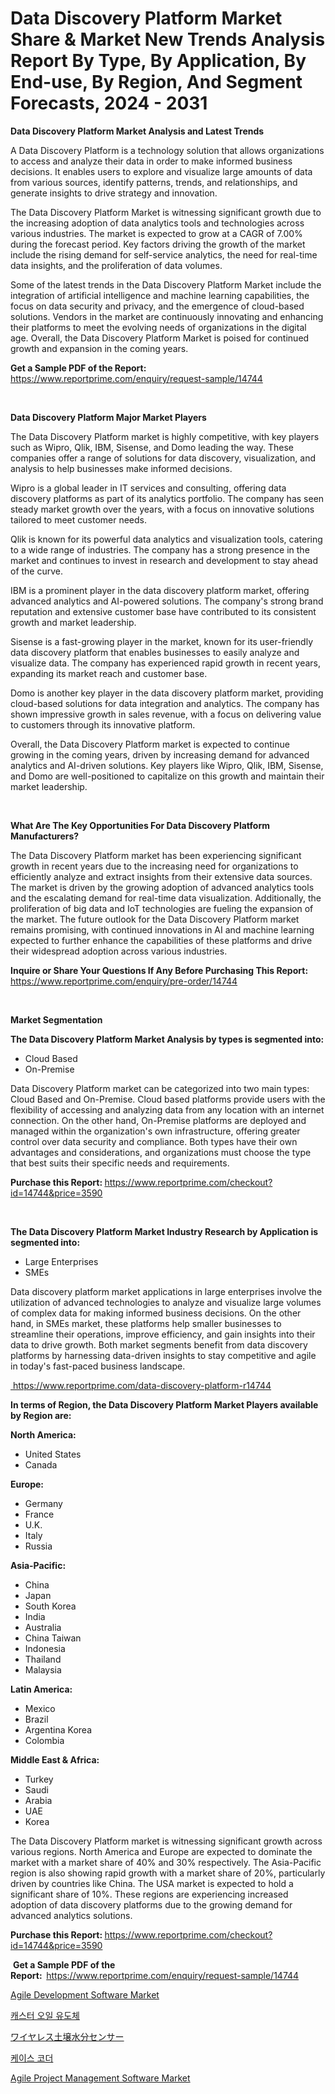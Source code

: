 <p><h1>Data Discovery Platform Market Share & Market New Trends Analysis Report By Type, By Application, By End-use, By Region, And Segment Forecasts, 2024 - 2031</h1></p><p><strong>Data Discovery Platform Market Analysis and Latest Trends</strong></p>
<p><p>A Data Discovery Platform is a technology solution that allows organizations to access and analyze their data in order to make informed business decisions. It enables users to explore and visualize large amounts of data from various sources, identify patterns, trends, and relationships, and generate insights to drive strategy and innovation.</p><p>The Data Discovery Platform Market is witnessing significant growth due to the increasing adoption of data analytics tools and technologies across various industries. The market is expected to grow at a CAGR of 7.00% during the forecast period. Key factors driving the growth of the market include the rising demand for self-service analytics, the need for real-time data insights, and the proliferation of data volumes.</p><p>Some of the latest trends in the Data Discovery Platform Market include the integration of artificial intelligence and machine learning capabilities, the focus on data security and privacy, and the emergence of cloud-based solutions. Vendors in the market are continuously innovating and enhancing their platforms to meet the evolving needs of organizations in the digital age. Overall, the Data Discovery Platform Market is poised for continued growth and expansion in the coming years.</p></p>
<p><strong>Get a Sample PDF of the Report:&nbsp;</strong> <a href="https://www.reportprime.com/enquiry/request-sample/14744">https://www.reportprime.com/enquiry/request-sample/14744</a></p>
<p>&nbsp;</p>
<p><strong>Data Discovery Platform Major Market Players</strong></p>
<p><p>The Data Discovery Platform market is highly competitive, with key players such as Wipro, Qlik, IBM, Sisense, and Domo leading the way. These companies offer a range of solutions for data discovery, visualization, and analysis to help businesses make informed decisions.</p><p>Wipro is a global leader in IT services and consulting, offering data discovery platforms as part of its analytics portfolio. The company has seen steady market growth over the years, with a focus on innovative solutions tailored to meet customer needs.</p><p>Qlik is known for its powerful data analytics and visualization tools, catering to a wide range of industries. The company has a strong presence in the market and continues to invest in research and development to stay ahead of the curve.</p><p>IBM is a prominent player in the data discovery platform market, offering advanced analytics and AI-powered solutions. The company's strong brand reputation and extensive customer base have contributed to its consistent growth and market leadership.</p><p>Sisense is a fast-growing player in the market, known for its user-friendly data discovery platform that enables businesses to easily analyze and visualize data. The company has experienced rapid growth in recent years, expanding its market reach and customer base.</p><p>Domo is another key player in the data discovery platform market, providing cloud-based solutions for data integration and analytics. The company has shown impressive growth in sales revenue, with a focus on delivering value to customers through its innovative platform.</p><p>Overall, the Data Discovery Platform market is expected to continue growing in the coming years, driven by increasing demand for advanced analytics and AI-driven solutions. Key players like Wipro, Qlik, IBM, Sisense, and Domo are well-positioned to capitalize on this growth and maintain their market leadership.</p></p>
<p>&nbsp;</p>
<p><strong>What Are The Key Opportunities For Data Discovery Platform Manufacturers?</strong></p>
<p><p>The Data Discovery Platform market has been experiencing significant growth in recent years due to the increasing need for organizations to efficiently analyze and extract insights from their extensive data sources. The market is driven by the growing adoption of advanced analytics tools and the escalating demand for real-time data visualization. Additionally, the proliferation of big data and IoT technologies are fueling the expansion of the market. The future outlook for the Data Discovery Platform market remains promising, with continued innovations in AI and machine learning expected to further enhance the capabilities of these platforms and drive their widespread adoption across various industries.</p></p>
<p><strong>Inquire or Share Your Questions If Any Before Purchasing This Report:</strong> <a href="https://www.reportprime.com/enquiry/pre-order/14744">https://www.reportprime.com/enquiry/pre-order/14744</a></p>
<p>&nbsp;</p>
<p><strong>Market Segmentation</strong></p>
<p><strong>The Data Discovery Platform Market Analysis by types is segmented into:</strong></p>
<p><ul><li>Cloud Based</li><li>On-Premise</li></ul></p>
<p><p>Data Discovery Platform market can be categorized into two main types: Cloud Based and On-Premise. Cloud based platforms provide users with the flexibility of accessing and analyzing data from any location with an internet connection. On the other hand, On-Premise platforms are deployed and managed within the organization's own infrastructure, offering greater control over data security and compliance. Both types have their own advantages and considerations, and organizations must choose the type that best suits their specific needs and requirements.</p></p>
<p><strong>Purchase this Report:&nbsp;</strong><a href="https://www.reportprime.com/checkout?id=14744&price=3590">https://www.reportprime.com/checkout?id=14744&price=3590</a></p>
<p>&nbsp;</p>
<p><strong>The Data Discovery Platform Market Industry Research by Application is segmented into:</strong></p>
<p><ul><li>Large Enterprises</li><li>SMEs</li></ul></p>
<p><p>Data discovery platform market applications in large enterprises involve the utilization of advanced technologies to analyze and visualize large volumes of complex data for making informed business decisions. On the other hand, in SMEs market, these platforms help smaller businesses to streamline their operations, improve efficiency, and gain insights into their data to drive growth. Both market segments benefit from data discovery platforms by harnessing data-driven insights to stay competitive and agile in today's fast-paced business landscape.</p></p>
<p><a href="https://www.reportprime.com/data-discovery-platform-r14744">&nbsp;https://www.reportprime.com/data-discovery-platform-r14744</a></p>
<p><strong>In terms of Region, the Data Discovery Platform Market Players available by Region are:</strong></p>
<p>
    <p> <strong> North America: </strong>
        <ul>
            <li>United States</li>
            <li>Canada</li>
        </ul>
        </p> 
    <p> <strong> Europe: </strong>
        <ul>
            <li>Germany</li>
            <li>France</li>
            <li>U.K.</li>
            <li>Italy</li>
            <li>Russia</li>
        </ul>
        </p> 
    <p> <strong> Asia-Pacific: </strong>
        <ul>
            <li>China</li>
            <li>Japan</li>
            <li>South Korea</li>
            <li>India</li>
            <li>Australia</li>
            <li>China Taiwan</li>
            <li>Indonesia</li>
            <li>Thailand</li>
            <li>Malaysia</li>
        </ul>
        </p> 
    <p> <strong> Latin America: </strong>
        <ul>
            <li>Mexico</li>
            <li>Brazil</li>
            <li>Argentina Korea</li>
            <li>Colombia</li>
        </ul>
        </p> 
    <p> <strong> Middle East & Africa: </strong>
        <ul>
            <li>Turkey</li>
            <li>Saudi</li>
            <li>Arabia</li>
            <li>UAE</li>
            <li>Korea</li>
        </ul>
    </p>
    </p>
<p><p>The Data Discovery Platform market is witnessing significant growth across various regions. North America and Europe are expected to dominate the market with a market share of 40% and 30% respectively. The Asia-Pacific region is also showing rapid growth with a market share of 20%, particularly driven by countries like China. The USA market is expected to hold a significant share of 10%. These regions are experiencing increased adoption of data discovery platforms due to the growing demand for advanced analytics solutions.</p></p>
<p><strong>Purchase this Report: </strong><a href="https://www.reportprime.com/checkout?id=14744&price=3590">https://www.reportprime.com/checkout?id=14744&price=3590</a></p>
<p>&nbsp;<strong>Get a Sample PDF of the Report:&nbsp;&nbsp;</strong><a href="https://www.reportprime.com/enquiry/request-sample/14744">https://www.reportprime.com/enquiry/request-sample/14744</a></p>
<p><strong></strong></p>
<p><p><a href="https://github.com/Paul14Anderson63/Market-Research-Report-List-3/blob/main/agile-development-software-market.md">Agile Development Software Market</a></p><p><a href="https://github.com/Hubertstyenger6685/Market-Research-Report-List-1/blob/main/223358623269.md">캐스터 오일 유도체</a></p><p><a href="https://github.com/ihabdkwlxs948/Market-Research-Report-List-1/blob/main/130871725602.md">ワイヤレス土壌水分センサー</a></p><p><a href="https://github.com/hxzi07639916/Market-Research-Report-List-1/blob/main/634807223268.md">케이스 코더</a></p><p><a href="https://github.com/guneycigdem35/Market-Research-Report-List-2/blob/main/agile-project-management-software-market.md">Agile Project Management Software Market</a></p></p>